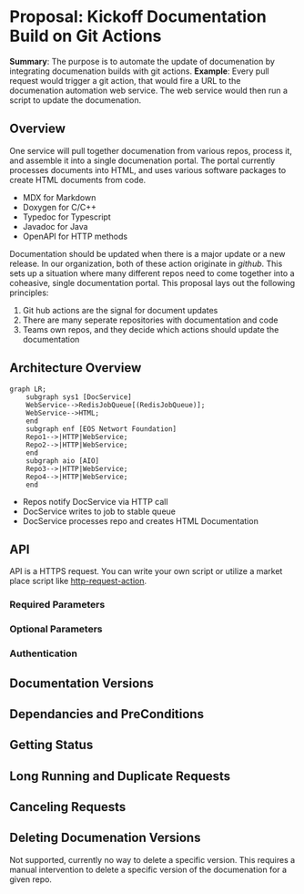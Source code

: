 # Proposal: Kickoff Documentation Build on Git Actions

**Summary**: The purpose is to automate the update of documenation by integrating documenation builds with git actions. 
**Example**: Every pull request would trigger a git action, that would fire a URL to the documenation automation web service. The web service would then run a script to update the documenation. 

## Overview

One service will pull together documenation from various repos, process it, and assemble it into a single documenation portal. The portal currently processes documents into HTML, and uses various software packages to create HTML documents from code.
* MDX for Markdown
* Doxygen for C/C++
* Typedoc for Typescript
* Javadoc for Java
* OpenAPI for HTTP methods 

Documentation should be updated when there is a major update or a new release. In our organization, both of these action originate in *github*. This sets up a situation where many different repos need to come together into a coheasive, single documentation portal. This proposal lays out the following principles:
1. Git hub actions are the signal for document updates
2. There are many seperate repositories with documentation and code 
3. Teams own repos, and they decide which actions should update the documentation

## Architecture Overview
```mermaid
graph LR;
    subgraph sys1 [DocService]
    WebService-->RedisJobQueue[(RedisJobQueue)];
    WebService-->HTML;
    end
    subgraph enf [EOS Networt Foundation]
    Repo1-->|HTTP|WebService;
    Repo2-->|HTTP|WebService;
    end
    subgraph aio [AIO]
    Repo3-->|HTTP|WebService;
    Repo4-->|HTTP|WebService;
    end
```

* Repos notify DocService via HTTP call
* DocService writes to job to stable queue
* DocService processes repo and creates HTML Documentation

## API
API is a HTTPS request. You can write your own script or utilize a market place script like [http-request-action](https://github.com/fjogeleit/http-request-action). 

### Required Parameters


### Optional Parameters

### Authentication

## Documentation Versions 

## Dependancies and PreConditions 

## Getting Status

## Long Running and Duplicate Requests

## Canceling Requests

## Deleting Documenation Versions
Not supported, currently no way to delete a specific version. This requires a manual intervention to delete a specific version of the documenation for a given repo. 
